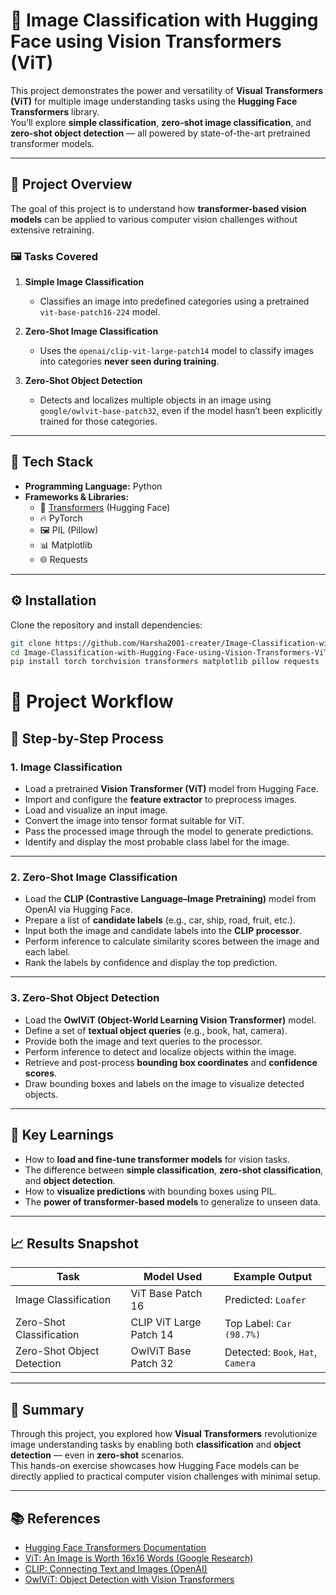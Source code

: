 # 🧠 Image Classification with Hugging Face using Vision Transformers (ViT)

This project demonstrates the power and versatility of **Visual Transformers (ViT)** for multiple image understanding tasks using the **Hugging Face Transformers** library.  
You’ll explore **simple classification**, **zero-shot image classification**, and **zero-shot object detection** — all powered by state-of-the-art pretrained transformer models.

---

## 🚀 Project Overview

The goal of this project is to understand how **transformer-based vision models** can be applied to various computer vision challenges without extensive retraining.

### 🖼️ Tasks Covered
1. **Simple Image Classification**  
   - Classifies an image into predefined categories using a pretrained `vit-base-patch16-224` model.  

2. **Zero-Shot Image Classification**  
   - Uses the `openai/clip-vit-large-patch14` model to classify images into categories **never seen during training**.  

3. **Zero-Shot Object Detection**  
   - Detects and localizes multiple objects in an image using `google/owlvit-base-patch32`, even if the model hasn’t been explicitly trained for those categories.  

---

## 🧩 Tech Stack
- **Programming Language:** Python  
- **Frameworks & Libraries:**  
  - 🧠 [Transformers](https://huggingface.co/docs/transformers) (Hugging Face)  
  - 🔥 PyTorch  
  - 🖼️ PIL (Pillow)  
  - 📊 Matplotlib  
  - 🌐 Requests  

---

## ⚙️ Installation

Clone the repository and install dependencies:

```bash
git clone https://github.com/Harsha2001-creater/Image-Classification-with-Hugging-Face-using-Vision-Transformers-ViT-.git
cd Image-Classification-with-Hugging-Face-using-Vision-Transformers-ViT-
pip install torch torchvision transformers matplotlib pillow requests
```
# 🧠 Project Workflow

## 🧩 Step-by-Step Process

### 1. Image Classification
- Load a pretrained **Vision Transformer (ViT)** model from Hugging Face.  
- Import and configure the **feature extractor** to preprocess images.  
- Load and visualize an input image.  
- Convert the image into tensor format suitable for ViT.  
- Pass the processed image through the model to generate predictions.  
- Identify and display the most probable class label for the image.  

---

### 2. Zero-Shot Image Classification
- Load the **CLIP (Contrastive Language–Image Pretraining)** model from OpenAI via Hugging Face.  
- Prepare a list of **candidate labels** (e.g., car, ship, road, fruit, etc.).  
- Input both the image and candidate labels into the **CLIP processor**.  
- Perform inference to calculate similarity scores between the image and each label.  
- Rank the labels by confidence and display the top prediction.  

---

### 3. Zero-Shot Object Detection
- Load the **OwlViT (Object-World Learning Vision Transformer)** model.  
- Define a set of **textual object queries** (e.g., book, hat, camera).  
- Provide both the image and text queries to the processor.  
- Perform inference to detect and localize objects within the image.  
- Retrieve and post-process **bounding box coordinates** and **confidence scores**.  
- Draw bounding boxes and labels on the image to visualize detected objects.  

---

## 🎯 Key Learnings
- How to **load and fine-tune transformer models** for vision tasks.  
- The difference between **simple classification**, **zero-shot classification**, and **object detection**.  
- How to **visualize predictions** with bounding boxes using PIL.  
- The **power of transformer-based models** to generalize to unseen data.  

---

## 📈 Results Snapshot

| Task | Model Used | Example Output |
|------|-------------|----------------|
| Image Classification | ViT Base Patch 16 | Predicted: `Loafer` |
| Zero-Shot Classification | CLIP ViT Large Patch 14 | Top Label: `Car (98.7%)` |
| Zero-Shot Object Detection | OwlViT Base Patch 32 | Detected: `Book`, `Hat`, `Camera` |

---

## 🏁 Summary
Through this project, you explored how **Visual Transformers** revolutionize image understanding tasks by enabling both **classification** and **object detection** — even in **zero-shot** scenarios.  
This hands-on exercise showcases how Hugging Face models can be directly applied to practical computer vision challenges with minimal setup.

---

## 📚 References
- [Hugging Face Transformers Documentation](https://huggingface.co/docs/transformers)
- [ViT: An Image is Worth 16x16 Words (Google Research)](https://arxiv.org/abs/2010.11929)
- [CLIP: Connecting Text and Images (OpenAI)](https://arxiv.org/abs/2103.00020)
- [OwlViT: Object Detection with Vision Transformers](https://arxiv.org/abs/2205.06230)


